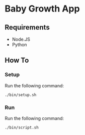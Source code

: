 # Baby Growth App

## Requirements
- Node.JS
- Python

## How To 

### Setup
Run the following command:
```shell
./bin/setup.sh
```

### Run
Run the following command:
```shell
./bin/script.sh
```